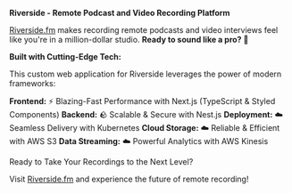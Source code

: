**Riverside - Remote Podcast and Video Recording Platform**

[Riverside.fm](https://riverside.fm/) makes recording remote podcasts and video interviews feel like you're in a million-dollar studio. **Ready to sound like a pro? 🚀**

**Built with Cutting-Edge Tech:**

This custom web application for Riverside leverages the power of modern frameworks:

**Frontend:** ⚡️ Blazing-Fast Performance with Next.js (TypeScript & Styled Components) 
**Backend:** 🪨 Scalable & Secure with Nest.js 
**Deployment:** ☁️ Seamless Delivery with Kubernetes 
**Cloud Storage:** ☁️ Reliable & Efficient with AWS S3 
**Data Streaming:** ☁️ Powerful Analytics with AWS Kinesis

Ready to Take Your Recordings to the Next Level?

Visit [Riverside.fm](https://riverside.fm/) and experience the future of remote recording!
